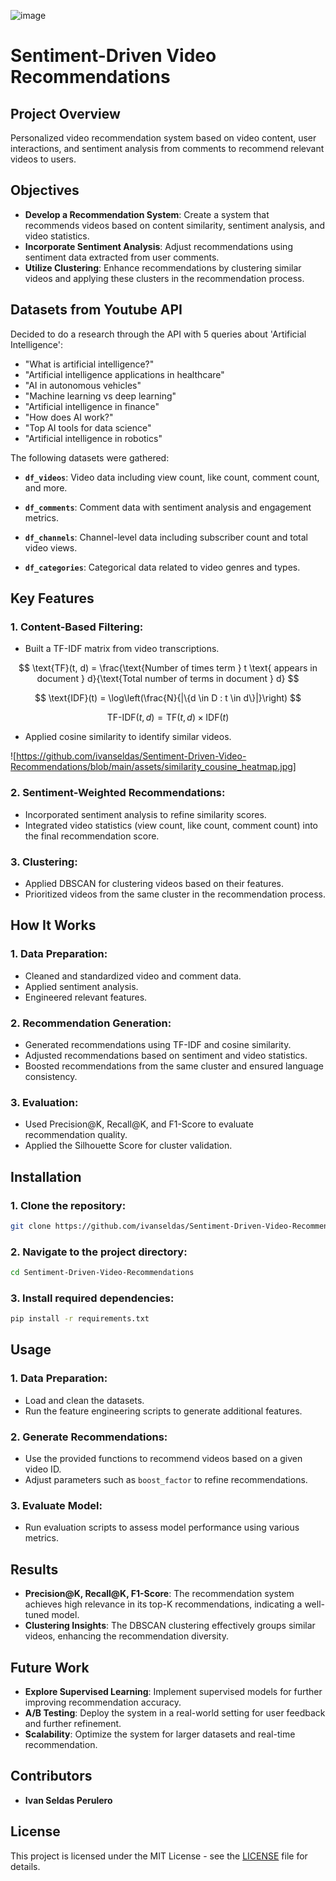 ![image](https://github.com/user-attachments/assets/442458ea-56a7-4924-81d9-7a44922056de)
# Sentiment-Driven Video Recommendations

## Project Overview

Personalized video recommendation system based on video content, user interactions, and sentiment analysis from comments to recommend relevant videos to users.

## Objectives

- **Develop a Recommendation System**: Create a system that recommends videos based on content similarity, sentiment analysis, and video statistics.
- **Incorporate Sentiment Analysis**: Adjust recommendations using sentiment data extracted from user comments.
- **Utilize Clustering**: Enhance recommendations by clustering similar videos and applying these clusters in the recommendation process.

## Datasets from Youtube API
Decided to do a research through the API with 5 queries about 'Artificial Intelligence':

- "What is artificial intelligence?"
- "Artificial intelligence applications in healthcare"
- "AI in autonomous vehicles"
- "Machine learning vs deep learning"
- "Artificial intelligence in finance"
- "How does AI work?"
- "Top AI tools for data science"
- "Artificial intelligence in robotics"

The following datasets were gathered:

- **`df_videos`**: Video data including view count, like count, comment count, and more.
  
- **`df_comments`**: Comment data with sentiment analysis and engagement metrics.

- **`df_channels`**: Channel-level data including subscriber count and total video views.
  
- **`df_categories`**: Categorical data related to video genres and types.

## Key Features

### 1. Content-Based Filtering:
- Built a TF-IDF matrix from video transcriptions.

$$
\text{TF}(t, d) = \frac{\text{Number of times term } t \text{ appears in document } d}{\text{Total number of terms in document } d}
$$

$$
\text{IDF}(t) = \log\left(\frac{N}{|\{d \in D : t \in d\}|}\right)
$$

$$
\text{TF-IDF}(t, d) = \text{TF}(t, d) \times \text{IDF}(t)
$$

- Applied cosine similarity to identify similar videos.

![https://github.com/ivanseldas/Sentiment-Driven-Video-Recommendations/blob/main/assets/similarity_cousine_heatmap.jpg]

### 2. Sentiment-Weighted Recommendations:
- Incorporated sentiment analysis to refine similarity scores.
- Integrated video statistics (view count, like count, comment count) into the final recommendation score.

### 3. Clustering:
- Applied DBSCAN for clustering videos based on their features.
- Prioritized videos from the same cluster in the recommendation process.

## How It Works

### 1. Data Preparation:
- Cleaned and standardized video and comment data.
- Applied sentiment analysis.
- Engineered relevant features.

### 2. Recommendation Generation:
- Generated recommendations using TF-IDF and cosine similarity.
- Adjusted recommendations based on sentiment and video statistics.
- Boosted recommendations from the same cluster and ensured language consistency.

### 3. Evaluation:
- Used Precision@K, Recall@K, and F1-Score to evaluate recommendation quality.
- Applied the Silhouette Score for cluster validation.

## Installation

### 1. Clone the repository:
```bash
git clone https://github.com/ivanseldas/Sentiment-Driven-Video-Recommendations.git
```

### 2. Navigate to the project directory:
```bash
cd Sentiment-Driven-Video-Recommendations
```

### 3. Install required dependencies:
```bash
pip install -r requirements.txt
```

## Usage

### 1. Data Preparation:
- Load and clean the datasets.
- Run the feature engineering scripts to generate additional features.

### 2. Generate Recommendations:
- Use the provided functions to recommend videos based on a given video ID.
- Adjust parameters such as `boost_factor` to refine recommendations.

### 3. Evaluate Model:
- Run evaluation scripts to assess model performance using various metrics.

## Results

- **Precision@K, Recall@K, F1-Score**: The recommendation system achieves high relevance in its top-K recommendations, indicating a well-tuned model.
- **Clustering Insights**: The DBSCAN clustering effectively groups similar videos, enhancing the recommendation diversity.

## Future Work

- **Explore Supervised Learning**: Implement supervised models for further improving recommendation accuracy.
- **A/B Testing**: Deploy the system in a real-world setting for user feedback and further refinement.
- **Scalability**: Optimize the system for larger datasets and real-time recommendation.

## Contributors

- **Ivan Seldas Perulero**

## License

This project is licensed under the MIT License - see the [LICENSE](./LICENSE) file for details.
